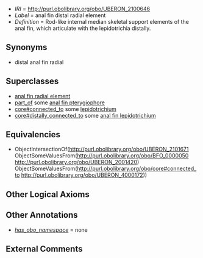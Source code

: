  * *IRI* = http://purl.obolibrary.org/obo/UBERON_2100646
 * *Label* = anal fin distal radial element
 * *Definition* = Rod-like internal median skeletal support elements of the anal fin, which articulate with the lepidotrichia distally.

## Synonyms

 * distal anal fin radial

## Superclasses

 * [anal fin radial element](../../UBERON/71/UBERON_2101671.md)
 * [part_of](../../BFO/50/BFO_0000050.md) some [anal fin pterygiophore](../../UBERON/20/UBERON_2001420.md)
 * [core#connected_to](../../core#connected/to/core#connected_to.md) some [lepidotrichium](../../UBERON/72/UBERON_4000172.md)
 * [core#distally_connected_to](../../core#distally/to/core#distally_connected_to.md) some [anal fin lepidotrichium](../../UBERON/76/UBERON_4000176.md)

## Equivalencies

 * ObjectIntersectionOf(<http://purl.obolibrary.org/obo/UBERON_2101671> ObjectSomeValuesFrom(<http://purl.obolibrary.org/obo/BFO_0000050> <http://purl.obolibrary.org/obo/UBERON_2001420>) ObjectSomeValuesFrom(<http://purl.obolibrary.org/obo/core#connected_to> <http://purl.obolibrary.org/obo/UBERON_4000172>))

## Other Logical Axioms


## Other Annotations

 * *[has_obo_namespace](../../ce/oboInOwl#hasOBONamespace.md)* = none

## External Comments

